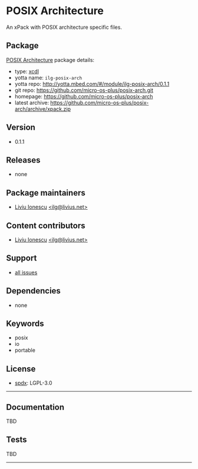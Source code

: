 # POSIX Architecture

An xPack with POSIX architecture specific files.

## Package

[POSIX Architecture](https://github.com/micro-os-plus/posix-arch) package details:

* type: [xcdl](http://xcdl.github.io)
* yotta name: `ilg-posix-arch`
* yotta repo: http://yotta.mbed.com/#/module/ilg-posix-arch/0.1.1
* git repo: https://github.com/micro-os-plus/posix-arch.git
* homepage: https://github.com/micro-os-plus/posix-arch
* latest archive: https://github.com/micro-os-plus/posix-arch/archive/xpack.zip

## Version

* 0.1.1

## Releases

* none

## Package maintainers

* [Liviu Ionescu](http://liviusdotnet.worldpress.com) [&lt;ilg@livius.net&gt;](mailto:ilg@livius.net)

## Content contributors

* [Liviu Ionescu](http://liviusdotnet.worldpress.com) [&lt;ilg@livius.net&gt;](mailto:ilg@livius.net)

## Support

* [all issues](https://github.com/micro-os-plus/posix-arch/issues)

## Dependencies

* none

## Keywords

* posix
* io
* portable

## License

* [spdx](http://spdx.org/licenses/): LGPL-3.0

--- 
## Documentation

TBD

## Tests

TBD


--- 

